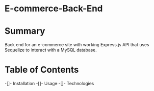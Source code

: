 # E-commerce-Back-End

# Summary

Back end for an e-commerce site with working Express.js API that uses Sequelize to interact with a MySQL database.

# Table of Contents
-[]- Installation
-[]- Usage
-[]- Technologies
